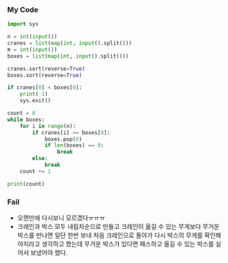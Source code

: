 ### My Code
```python
import sys

n = int(input())
cranes = list(map(int, input().split()))
m = int(input())
boxes = list(map(int, input().split()))

cranes.sort(reverse=True)
boxes.sort(reverse=True)

if cranes[0] < boxes[0]:
    print(-1)
    sys.exit()

count = 0
while boxes:
    for i in range(n):
        if cranes[i] >= boxes[0]:
            boxes.pop(0)
            if len(boxes) == 0:
                break
        else:
            break
    count += 1

print(count)
```
### Fail
- 오랜만에 다시보니 모르겠다ㅠㅠㅠ
- 크레인과 박스 모두 내림차순으로 만들고 크레인이 옮길 수 있는 무게보다 무거운 박스를 만나면 일단 한번 보내 처음 크레인으로 돌아가 다시 박스의 무게를 확인해야지라고 생각하고 짰는데 무거운 박스가 있다면 패스하고 옮길 수 있는 박스를 실어서 보냈어야 했다.
